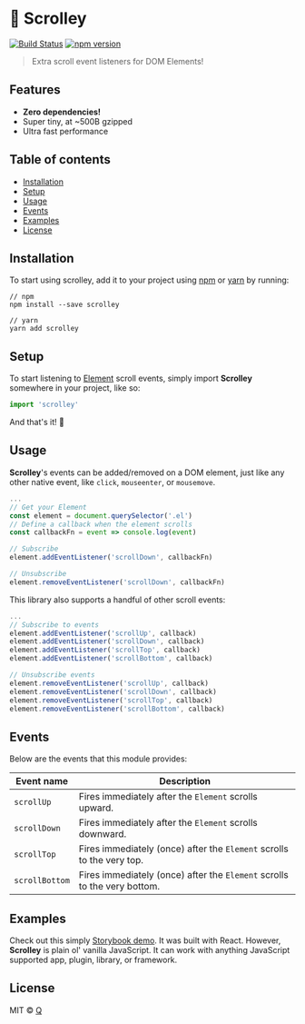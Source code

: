 # 🐹 Scrolley

[![Build Status](https://travis-ci.org/ItsJonQ/scrolley.svg?branch=master)](https://travis-ci.org/ItsJonQ/scrolley)
[![npm version](https://badge.fury.io/js/scrolley.svg)](https://badge.fury.io/js/scrolley)

> Extra scroll event listeners for DOM Elements!

## Features

- **Zero dependencies!**
- Super tiny, at ~500B gzipped
- Ultra fast performance

## Table of contents

<!-- START doctoc generated TOC please keep comment here to allow auto update -->
<!-- DON'T EDIT THIS SECTION, INSTEAD RE-RUN doctoc TO UPDATE -->

- [Installation](#installation)
- [Setup](#setup)
- [Usage](#usage)
- [Events](#events)
- [Examples](#examples)
- [License](#license)

<!-- END doctoc generated TOC please keep comment here to allow auto update -->

## Installation

To start using scrolley, add it to your project using [npm](https://www.npmjs.com/) or [yarn](https://yarnpkg.com/en/) by running:

```
// npm
npm install --save scrolley

// yarn
yarn add scrolley
```

## Setup

To start listening to [Element](https://developer.mozilla.org/en-US/docs/Web/API/Element) scroll events, simply import **Scrolley** somewhere in your project, like so:

```js
import 'scrolley'
```

And that's it! 🙌

## Usage

**Scrolley**'s events can be added/removed on a DOM element, just like any other native event, like `click`, `mouseenter`, or `mousemove`.

```js
...
// Get your Element
const element = document.querySelector('.el')
// Define a callback when the element scrolls
const callbackFn = event => console.log(event)

// Subscribe
element.addEventListener('scrollDown', callbackFn)

// Unsubscribe
element.removeEventListener('scrollDown', callbackFn)
```

This library also supports a handful of other scroll events:

```js
...
// Subscribe to events
element.addEventListener('scrollUp', callback)
element.addEventListener('scrollDown', callback)
element.addEventListener('scrollTop', callback)
element.addEventListener('scrollBottom', callback)

// Unsubscribe events
element.removeEventListener('scrollUp', callback)
element.removeEventListener('scrollDown', callback)
element.removeEventListener('scrollTop', callback)
element.removeEventListener('scrollBottom', callback)
```

## Events

Below are the events that this module provides:

| Event name     | Description                                                              |
| -------------- | ------------------------------------------------------------------------ |
| `scrollUp`     | Fires immediately after the `Element` scrolls upward.                    |
| `scrollDown`   | Fires immediately after the `Element` scrolls downward.                  |
| `scrollTop`    | Fires immediately (once) after the `Element` scrolls to the very top.    |
| `scrollBottom` | Fires immediately (once) after the `Element` scrolls to the very bottom. |

## Examples

Check out this simply [Storybook demo](https://scrolley.netlify.com/). It was built with React. However, **Scrolley** is plain ol' vanilla JavaScript. It can work with anything JavaScript supported app, plugin, library, or framework.

## License

MIT © [Q](https://jonquach.com)
